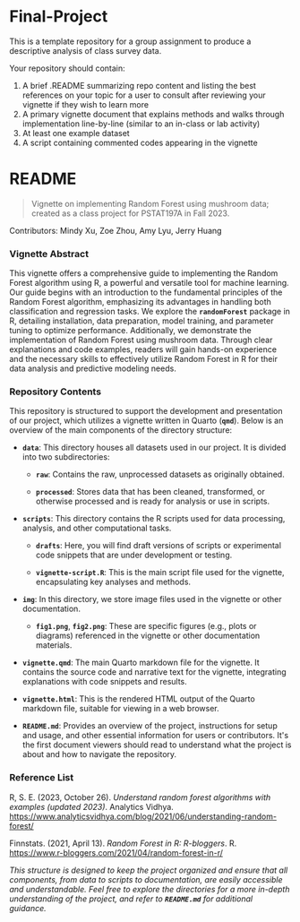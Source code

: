 # Final-Project

This is a template repository for a group assignment to produce a descriptive analysis of class survey data.

Your repository should contain:

1.  A brief .README summarizing repo content and listing the best references on your topic for a user to consult after reviewing your vignette if they wish to learn more
2.  A primary vignette document that explains methods and walks through implementation line-by-line (similar to an in-class or lab activity)
3.  At least one example dataset
4.  A script containing commented codes appearing in the vignette

# README

> Vignette on implementing Random Forest using mushroom data; created as a class project for PSTAT197A in Fall 2023.

Contributors: Mindy Xu, Zoe Zhou, Amy Lyu, Jerry Huang

### Vignette Abstract

This vignette offers a comprehensive guide to implementing the Random Forest algorithm using R, a powerful and versatile tool for machine learning. Our guide begins with an introduction to the fundamental principles of the Random Forest algorithm, emphasizing its advantages in handling both classification and regression tasks. We explore the **`randomForest`** package in R, detailing installation, data preparation, model training, and parameter tuning to optimize performance. Additionally, we demonstrate the implementation of Random Forest using mushroom data. Through clear explanations and code examples, readers will gain hands-on experience and the necessary skills to effectively utilize Random Forest in R for their data analysis and predictive modeling needs.

### Repository Contents

This repository is structured to support the development and presentation of our project, which utilizes a vignette written in Quarto (**`qmd`**). Below is an overview of the main components of the directory structure:

-   **`data`**: This directory houses all datasets used in our project. It is divided into two subdirectories:

    -   **`raw`**: Contains the raw, unprocessed datasets as originally obtained.

    -   **`processed`**: Stores data that has been cleaned, transformed, or otherwise processed and is ready for analysis or use in scripts.

-   **`scripts`**: This directory contains the R scripts used for data processing, analysis, and other computational tasks.

    -   **`drafts`**: Here, you will find draft versions of scripts or experimental code snippets that are under development or testing.

    -   **`vignette-script.R`**: This is the main script file used for the vignette, encapsulating key analyses and methods.

-   **`img`**: In this directory, we store image files used in the vignette or other documentation.

    -   **`fig1.png`**, **`fig2.png`**: These are specific figures (e.g., plots or diagrams) referenced in the vignette or other documentation materials.

-   **`vignette.qmd`**: The main Quarto markdown file for the vignette. It contains the source code and narrative text for the vignette, integrating explanations with code snippets and results.

-   **`vignette.html`**: This is the rendered HTML output of the Quarto markdown file, suitable for viewing in a web browser.

-   **`README.md`**: Provides an overview of the project, instructions for setup and usage, and other essential information for users or contributors. It's the first document viewers should read to understand what the project is about and how to navigate the repository.

### Reference List

R, S. E. (2023, October 26). *Understand random forest algorithms with examples (updated 2023)*. Analytics Vidhya. <https://www.analyticsvidhya.com/blog/2021/06/understanding-random-forest/>

Finnstats. (2021, April 13). *Random Forest in R: R-bloggers*. R. <https://www.r-bloggers.com/2021/04/random-forest-in-r/>

*This structure is designed to keep the project organized and ensure that all components, from data to scripts to documentation, are easily accessible and understandable. Feel free to explore the directories for a more in-depth understanding of the project, and refer to **`README.md`** for additional guidance.*